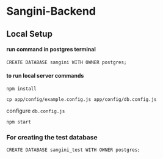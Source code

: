 # Sangini-Backend

## Local Setup
#### run command in postgres terminal
`CREATE DATABASE sangini WITH OWNER postgres;`

#### to run local server commands

`npm install`

`cp app/config/example.config.js app/config/db.config.js` 

configure `db.config.js`

`npm start`

### For creating the test database 
`CREATE DATABASE sangini_test WITH OWNER postgres;`